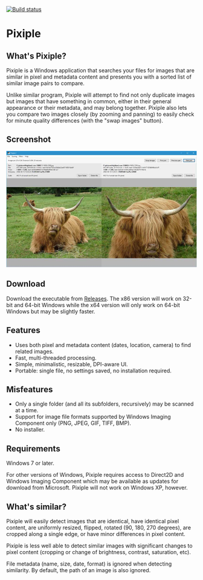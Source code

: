 [![Build status](https://ci.appveyor.com/api/projects/status/ctf2wj6im4d05c0s?svg=true)](https://ci.appveyor.com/project/olaolsso/pixiple)

# Pixiple

## What's Pixiple?

Pixiple is a Windows application that searches your files for images that are similar in pixel and metadata content and presents you with a sorted list of similar image pairs to compare.

Unlike similar program, Pixiple will attempt to find not only duplicate images but images that have something in common, either in their general appearance or their metadata, and may belong together. Pixiple also lets you compare two images closely (by zooming and panning) to easily check for minute quality differences (with the "swap images" button).

## Screenshot

![Screenshot](screenshot.jpg)

## Download

Download the executable from [Releases](https://github.com/olaolsso/pixiple/releases). The x86 version will work on 32-bit and 64-bit Windows while the x64 version will only work on 64-bit Windows but may be slightly faster.

## Features

- Uses both pixel and metadata content (dates, location, camera) to find related images.
- Fast, multi-threaded processing.
- Simple, minimalistic, resizable, DPI-aware UI.
- Portable: single file, no settings saved, no installation required.

## Misfeatures

- Only a single folder (and all its subfolders, recursively) may be scanned at a time.
- Support for image file formats supported by Windows Imaging Component only (PNG, JPEG, GIF, TIFF, BMP).
- No installer.

## Requirements

Windows 7 or later.

For other versions of Windows, Pixiple requires access to Direct2D and Windows Imaging Component which may be available as updates for download from Microsoft. Pixiple will not work on Windows XP, however.

## What's similar?

Pixiple will easily detect images that are identical, have identical pixel content, are uniformly resized, flipped, rotated (90, 180, 270 degrees), are cropped along a single edge, or have minor differences in pixel content.

Pixiple is less well able to detect similar images with significant changes to pixel content (cropping or change of brightness, contrast, saturation, etc).

File metadata (name, size, date, format) is ignored when detecting similarity. By default, the path of an image is also ignored.
